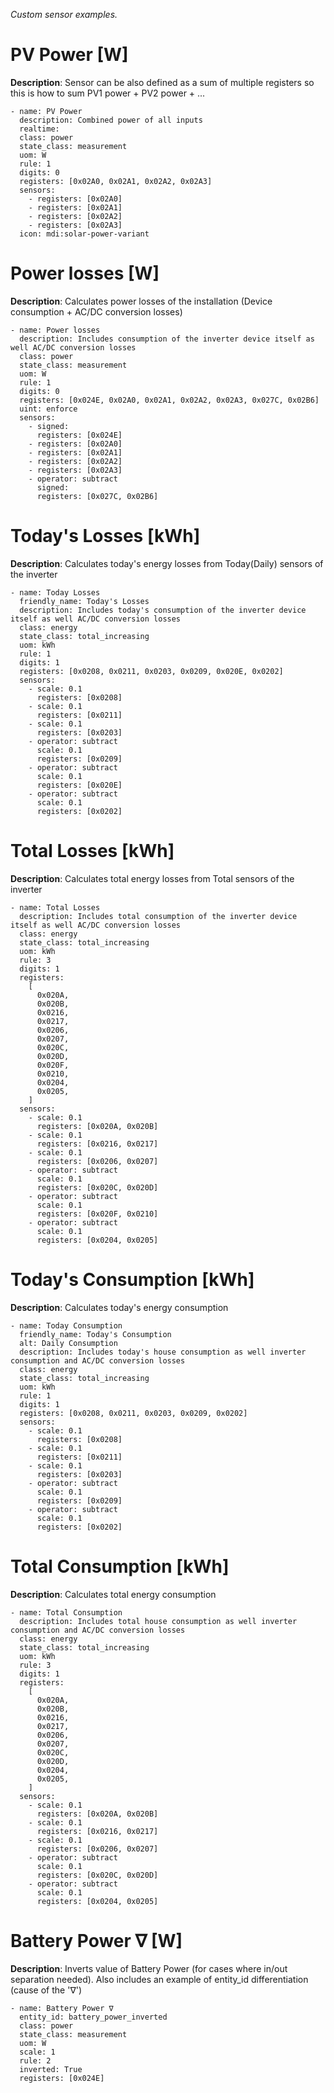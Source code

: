 _Custom sensor examples._

# PV Power [W]
**Description**: Sensor can be also defined as a sum of multiple registers so this is how to sum PV1 power + PV2 power + ...
```
- name: PV Power
  description: Combined power of all inputs
  realtime:
  class: power
  state_class: measurement
  uom: W
  rule: 1
  digits: 0
  registers: [0x02A0, 0x02A1, 0x02A2, 0x02A3]
  sensors:
    - registers: [0x02A0]
    - registers: [0x02A1]
    - registers: [0x02A2]
    - registers: [0x02A3]
  icon: mdi:solar-power-variant
```

# Power losses [W]
**Description**: Calculates power losses of the installation (Device consumption + AC/DC conversion losses)
```
- name: Power losses
  description: Includes consumption of the inverter device itself as well AC/DC conversion losses
  class: power
  state_class: measurement
  uom: W
  rule: 1
  digits: 0
  registers: [0x024E, 0x02A0, 0x02A1, 0x02A2, 0x02A3, 0x027C, 0x02B6]
  uint: enforce
  sensors:
    - signed:
      registers: [0x024E]
    - registers: [0x02A0]
    - registers: [0x02A1]
    - registers: [0x02A2]
    - registers: [0x02A3]
    - operator: subtract
      signed:
      registers: [0x027C, 0x02B6]
```

# Today's Losses [kWh]
**Description**: Calculates today's energy losses from Today(Daily) sensors of the inverter
```
- name: Today Losses
  friendly_name: Today's Losses
  description: Includes today's consumption of the inverter device itself as well AC/DC conversion losses
  class: energy
  state_class: total_increasing
  uom: kWh
  rule: 1
  digits: 1
  registers: [0x0208, 0x0211, 0x0203, 0x0209, 0x020E, 0x0202]
  sensors:
    - scale: 0.1
      registers: [0x0208]
    - scale: 0.1
      registers: [0x0211]
    - scale: 0.1
      registers: [0x0203]
    - operator: subtract
      scale: 0.1
      registers: [0x0209]
    - operator: subtract
      scale: 0.1
      registers: [0x020E]
    - operator: subtract
      scale: 0.1
      registers: [0x0202]
```

# Total Losses [kWh]
**Description**: Calculates total energy losses from Total sensors of the inverter
```
- name: Total Losses
  description: Includes total consumption of the inverter device itself as well AC/DC conversion losses
  class: energy
  state_class: total_increasing
  uom: kWh
  rule: 3
  digits: 1
  registers:
    [
      0x020A,
      0x020B,
      0x0216,
      0x0217,
      0x0206,
      0x0207,
      0x020C,
      0x020D,
      0x020F,
      0x0210,
      0x0204,
      0x0205,
    ]
  sensors:
    - scale: 0.1
      registers: [0x020A, 0x020B]
    - scale: 0.1
      registers: [0x0216, 0x0217]
    - scale: 0.1
      registers: [0x0206, 0x0207]
    - operator: subtract
      scale: 0.1
      registers: [0x020C, 0x020D]
    - operator: subtract
      scale: 0.1
      registers: [0x020F, 0x0210]
    - operator: subtract
      scale: 0.1
      registers: [0x0204, 0x0205]
```

# Today's Consumption [kWh]
**Description**: Calculates today's energy consumption
```
- name: Today Consumption
  friendly_name: Today's Consumption
  alt: Daily Consumption
  description: Includes today's house consumption as well inverter consumption and AC/DC conversion losses
  class: energy
  state_class: total_increasing
  uom: kWh
  rule: 1
  digits: 1
  registers: [0x0208, 0x0211, 0x0203, 0x0209, 0x0202]
  sensors:
    - scale: 0.1
      registers: [0x0208]
    - scale: 0.1
      registers: [0x0211]
    - scale: 0.1
      registers: [0x0203]
    - operator: subtract
      scale: 0.1
      registers: [0x0209]
    - operator: subtract
      scale: 0.1
      registers: [0x0202]
```

# Total Consumption [kWh]
**Description**: Calculates total energy consumption
```
- name: Total Consumption
  description: Includes total house consumption as well inverter consumption and AC/DC conversion losses
  class: energy
  state_class: total_increasing
  uom: kWh
  rule: 3
  digits: 1
  registers:
    [
      0x020A,
      0x020B,
      0x0216,
      0x0217,
      0x0206,
      0x0207,
      0x020C,
      0x020D,
      0x0204,
      0x0205,
    ]
  sensors:
    - scale: 0.1
      registers: [0x020A, 0x020B]
    - scale: 0.1
      registers: [0x0216, 0x0217]
    - scale: 0.1
      registers: [0x0206, 0x0207]
    - operator: subtract
      scale: 0.1
      registers: [0x020C, 0x020D]
    - operator: subtract
      scale: 0.1
      registers: [0x0204, 0x0205]
```

# Battery Power ∇ [W]
**Description**: Inverts value of Battery Power (for cases where in/out separation needed). Also includes an example of entity_id differentiation (cause of the '∇')
```
- name: Battery Power ∇
  entity_id: battery_power_inverted
  class: power
  state_class: measurement
  uom: W
  scale: 1
  rule: 2
  inverted: True
  registers: [0x024E]
```